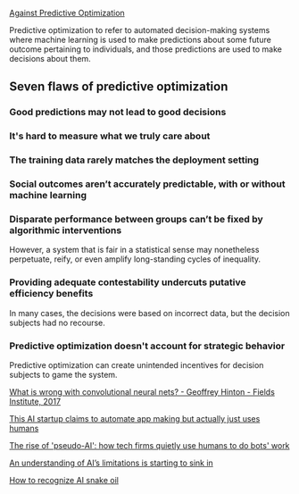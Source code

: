 [Against Predictive Optimization](https://predictive-optimization.cs.princeton.edu/)

Predictive optimization to refer to automated decision-making systems where machine learning is used to make predictions about some future outcome pertaining to individuals, and those predictions are used to make decisions about them. 

## Seven flaws of predictive optimization

### Good predictions may not lead to good decisions

### It's hard to measure what we truly care about 

### The training data rarely matches the deployment setting 

### Social outcomes aren’t accurately predictable, with or without machine learning 

### Disparate performance between groups can’t be fixed by algorithmic interventions 

However, a system that is fair in a statistical sense may nonetheless perpetuate, reify, or even amplify long-standing cycles of inequality. 

### Providing adequate contestability undercuts putative efficiency benefits 

In many cases, the decisions were based on incorrect data, but the decision subjects had no recourse.

### Predictive optimization doesn't account for strategic behavior 

Predictive optimization can create unintended incentives for decision subjects to game the system.

[What is wrong with convolutional neural nets? - Geoffrey Hinton - Fields Institute, 2017](https://www.youtube.com/watch?v=Mqt8fs6ZbHk)

[This AI startup claims to automate app making but actually just uses humans](https://www.theverge.com/2019/8/14/20805676/engineer-ai-artificial-intelligence-startup-app-development-outsourcing-humans)

[The rise of 'pseudo-AI': how tech firms quietly use humans to do bots' work](https://www.theguardian.com/technology/2018/jul/06/artificial-intelligence-ai-humans-bots-tech-companies)

[An understanding of AI’s limitations is starting to sink in](https://www.economist.com/technology-quarterly/2020/06/11/an-understanding-of-ais-limitations-is-starting-to-sink-in)

[How to recognize AI snake oil](https://www.cs.princeton.edu/~arvindn/talks/MIT-STS-AI-snakeoil.pdf)
